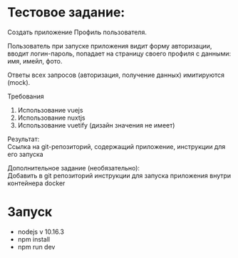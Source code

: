 <!-- ## Build Setup

```bash
# install dependencies
$ npm install

# serve with hot reload at localhost:3000
$ npm run dev

# build for production and launch server
$ npm run build
$ npm run start

# generate static project
$ npm run generate
```

For detailed explanation on how things work, check out [Nuxt.js docs](https://nuxtjs.org). -->
# Тестовое задание:
Создать приложение Профиль пользователя.

Пользователь при запуске приложения видит форму авторизации, вводит логин-пароль, попадает на страницу своего профиля с данными: имя, имейл, фото.

Ответы всех запросов (авторизация, получение данных) имитируются (mock).

Требования
1. Использование vuejs
2. Использование nuxtjs
3. Использование vuetify (дизайн значения не имеет)

Результат:  
Ссылка на git-репозиторий, содержащий приложение, инструкции для его запуска

Дополнительное задание (необязательно):  
Добавить в git репозиторий инструкции для запуска приложения внутри контейнера docker

# Запуск
+ nodejs v 10.16.3
+ npm install
+ npm run dev
